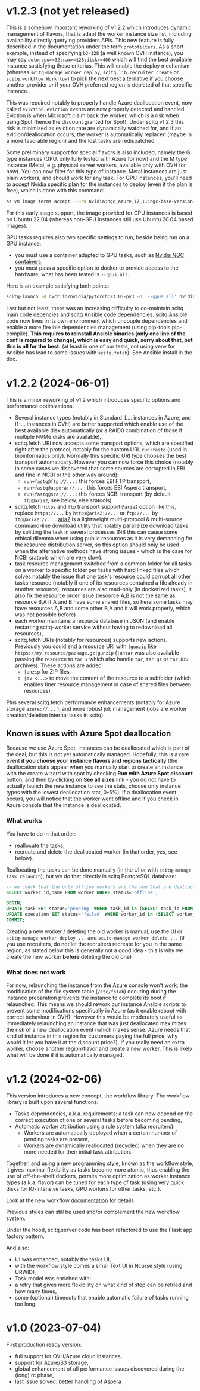 <!-- CHANGELOG SPLIT MARKER -->

# v1.2.3 (not yet released)

This is a somehow important reworking of v1.2.2 which introduces dynamic management of flavors, that is adapt the worker instance size list, including availability directly querying providers APIs. This new feature is fully described in the documentation under the term `protofilters`. As a short example, instead of specifying `b3-128` (a well known OVH instance), you may say `auto:cpu>=32:ram>=128:disk>=400` which will find the best available instance sastisfying these criterias. This will enable the deploy mechanism (whereas `scitq-manage worker deploy`, `scitq.lib.recruiter_create` or `scitq.workflow.Workflow`) to pick the next best alternative if you choose another provider or if your OVH preferred region is depleted of that specific instance.

This was required notably to properly handle Azure deallocation event, now called `eviction`. `eviction` events are now properly detected and handled. Eviction is when Microsoft claim back the worker, which is a risk when using Spot (hence the discount granted for Spot). Under scitq v1.2.3 this risk is minimized as eviction rate are dynamically watched for, and if an evicion/deallocation occurs, the worker is automatically replaced (maybe in a more favorable region) and the lost tasks are redispatched.

Some preliminary support for special flavors is also included, namely the G type instances (GPU, only fully tested with Azure for now) and the M type instance (Metal, e.g. physical server workers, available only with OVH for now). You can now filter for this type of instance. Metal instances are just plain workers, and should work for any task. For GPU instances, you'll need to accept Nvidia specific plan for the instances to deploy (even if the plan is free), which is done with this command:
```sh
az vm image terms accept --urn nvidia:ngc_azure_17_11:ngc-base-version-24_03_4_gen2:latest
```

For this early stage support, the image provided for GPU instances is based on Ubuntu 22.04 (whereas non-GPU instances still use Ubuntu 20.04 based images).

GPU tasks requires also two specific settings to run, beside being run on a GPU instance:

- you must use a container adapted to GPU tasks, such as [Nvidia NGC containers](https://catalog.ngc.nvidia.com/containers),
- you must pass a specific option to docker to provide access to the hardware, what has been tested is `--gpus all`.

Here is an example satisfying both points:
```sh
scitq-launch -d nvcr.io/nvidia/pytorch:23.05-py3 -O '--gpus all' nvidia-smi
```

Last but not least, there was an increasing difficulty to co-maintain scitq main code depencies and scitq Ansible code dependencies. scitq Ansible code now lives in its own environment which uncouple dependencies and enable a more flexible dependencies management (using pip-tools pip-compile). **This requires to reinstall Ansible binaries (only one line of the conf is required to change), which is easy and quick, sorry about that, but this is all for the best.** (at least in one of our tests, not using venv for Ansible has lead to some issues with `scitq.fetch`). See Ansible install in the doc.

# v1.2.2 (2024-06-01)

This is a minor reworking of v1.2 which introduces specific options and performance optimizations:

- Several instance types (notably in Standard_L... instances in Azure, and i1-... instances in OVH) are better supported which enable use of the best available disk automatically (or a RAID0 combination of those if multiple NVMe disks are available),
- scitq.fetch URI now accepts some transport options, which are specified right after the protocol, notably for the custom URL `run+fastq` (used in bioinformatics only). Normally this specific URI type chooses the best transport automatically. However you can now force this choice (notably in some cases we discovered that some sources are corrupted in EBI and fine in NCBI or the other way around):
  - `run+fastq@ftp://...` : this forces EBI FTP transport,
  - `run+fastq@aspera://...` : this forces EBI Aspera transport,
  - `run+fastq@sra://...` : this forces NCBI transport (by default `ftp@aria2`, see below, else sratools)
- scitq.fetch `https` and `ftp` transport support `@aria2` option like this, replace `https://...` by `https@aria2://...`  or `ftp://...` by `ftp@aria2://...`. [aria2](https://aria2.github.io/) is a lightweight multi-protocol & multi-source command-line download utility that notably parallelize download tasks by splitting the task in several processes (NB this can cause some ethical dilemma when using public resources as it is very demanding for the resource distribution server, so this option should only be used when the alternative methods have strong issues - which is the case for NCBI sratools which are very slow).
- task resource management switched from a common folder for all tasks on a worker to specific folder per tasks with hard linked files which solves notably the issue that one task's resource could corrupt all other tasks resource (notably if one of its resources contained a file already in another resource), resources are also read-only (in dockerized tasks), it also fix the resource order issue (resource A,B is not the same as resource B,A if A and B have some shared files, so here some tasks may have resources A,B and some other B,A and it will work properly, which was not possible before)
- each worker maintains a resource database in JSON (and enable restarting scitq-worker service without having to redownload all resources),
- scitq.fetch URIs (notably for resources) supports new actions. Previously you could end a resource URI with `|gunzip` like `https://my.resource/package.gz|gunzip` (`|untar` was also available - passing the resource to `tar x` which also handle `tar`, `tar.gz` or `tar.bz2` archives). These actions are added:
  - `|unzip` for ZIP files,
  - `|mv <...>` to move the content of the resource to a subfolder (which enables finer resource management in case of shared files between resources)

Plus several scitq.fetch performance enhancements (notably for Azure storage `azure://...` ), and more robust job management (jobs are worker creation/deletion internal tasks in scitq)

## Known issues with Azure Spot deallocation

Because we use Azure Spot, instances can be deallocated which is part of the deal, but this is not yet automatically managed. Hopefully, this is a rare event **if you choose your instance flavors and regions tactically** (the deallocation stats appear when you manually start to create an instance with the create wizard with spot by checking **Run with Azure Spot discount** button, and then by clicking on **See all sizes** link - you do not have to actually launch the new instance to see the stats, choose only instance types with the lowest deallocation stat, 0-5%). If a deallocation event occurs, you will notice that the worker went offline and if you check in Azure console that the instance is deallocated. 

### What works
You have to do in that order:
- reallocate the tasks,
- recreate and delete the deallocated worker (in that order, yes, see below).

Reallocating the tasks can be done manually (in the UI or with `scitq-manage task relaunch`), but we do that directly in scitq PostgreSQL database:
```sql
-- we check that the only offline workers are the one that are deallocated (you can pause other offline workers in the UI if needed)
SELECT worker_id,name FROM worker WHERE status='offline';

BEGIN;
UPDATE task SET status='pending' WHERE task_id in (SELECT task_id FROM execution WHERE worker_id in (SELECT worker_id FROM worker WHERE status='offline') AND status IN ('accepted','running','assigned'));
UPDATE execution SET status='failed' WHERE worker_id in (SELECT worker_id FROM worker WHERE status='offline') AND status IN ('accepted','running','assigned');
COMMIT;
```

Creating a new worker / deleting the old worker is manual, use the UI or `scitq-manage worker deploy ...` and `scitq-manage worker delete ...` (if you use recruiters, do not let the recruiters recreate for you in the same region, as stated below this is generally not a good idea - this is why we create the new worker **before** deleting the old one)

### What does not work
For now, relaunching the instance from the Azure console won't work: the modification of the file system table (`/etc/fstab`) occuring during the instance preparation prevents the instance to complete its boot if relaunched. This means we should rework our instance Ansible scripts to prevent some modifications specifically in Azure (as it enable reboot with correct behaviour in OVH). However this would be moderately useful as immediately relaunching an instance that was just deallocated maximizes the risk of a new deallocation event (which makes sense: Azure needs that kind of instance in this region for customers paying the full price, why would it let you have it at the discount price?). If you really need an extra worker, choose another region/flavor and create a new worker. This is likely what will be done if it is automatically managed.





<!-- CHANGELOG SPLIT MARKER -->

# v1.2 (2024-02-06)

This version introduces a new concept, the workflow library. The workflow library is built upon several functions:

- Tasks dependencies, a.k.a. requirements: a task can now depend on the correct execution of one or several tasks before becoming pending,
- Automatic worker attribution using a rule system (aka recruiters):
  - Workers are automatically deployed when a certain number of pending tasks are present,
  - Workers are dynamically reallocated (recycled) when they are no more needed for their initial task attribution.

Together, and using a new programming style, known as the workflow style, it gives maximal flexibility as tasks become more atomic, thus enabling the use of off-the-shelf dockers, permits more optimization as worker instance types (a.k.a. flavor) can be tuned for each type of task (using very quick disks for IO-intensive tasks, GPU workers for other tasks, etc.).

Look at the new workflow [documentation](https://scitq.readthedocs.io/en/latest/model/#scitq-workflow-scitqworkflow) for details.

Previous styles can still be used and/or complement the new workflow system. 

Under the hood, scitq.server code has been refactored to use the Flask app factory pattern. 

And also:

- UI was enhanced, notably the tasks UI,
- with the workflow style comes a small Text UI in Ncurse style (using URWID),
- Task model was enriched with:
- a retry that gives more flexibility on what kind of step can be retried and how many times,
- some (optional) timeouts that enable automatic failure of tasks running too long.


<!-- CHANGELOG SPLIT MARKER -->

# v1.0 (2023-07-04)

First production ready version:

- full support for OVH/Azure cloud instances,
- support for Azure/S3 storage,
- global enhancement of all performance issues discovered during the (long) rc phase,
- last issue solved: better handling of Aspera

